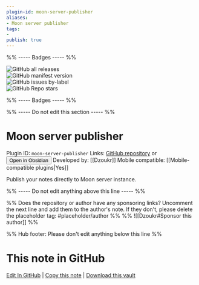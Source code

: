 ```yaml
---
plugin-id: moon-server-publisher
aliases:
- Moon server publisher
tags: 
- 
publish: true
---
```


%% ----- Badges ----- %%

![GitHub all releases](https://img.shields.io/github/downloads/Dzoukr/MoonServerObsidianPlugin/total?color=573E7A&logo=github&style=for-the-badge)   
![GitHub manifest version](https://img.shields.io/github/manifest-json/v/Dzoukr/MoonServerObsidianPlugin?color=573E7A&logo=github&style=for-the-badge)   
![GitHub issues by-label](https://img.shields.io/github/issues/Dzoukr/MoonServerObsidianPlugin/help%20wanted?color=573E7A&logo=github&style=for-the-badge)   
![GitHub Repo stars](https://img.shields.io/github/stars/Dzoukr/MoonServerObsidianPlugin?color=573E7A&logo=github&style=for-the-badge)

%% ----- Badges ----- %%

%% ----- Do not edit this section ----- %%

# Moon server publisher

Plugin ID: `moon-server-publisher`
Links: [GitHub repository](https://github.com/Dzoukr/MoonServerObsidianPlugin) or [<button id=HH>Open in Obsidian</button>](obsidian://show-plugin?id=moon-server-publisher)
Developed by: [[Dzoukr]]
Mobile compatible: [[Mobile-compatible plugins|Yes]]

Publish your notes directly to Moon server instance.

%% ----- Do not edit anything above this line ----- %% 

%% Does the repository or author have any sponsoring links? Uncomment the next line and add them to the author's note. If they don't, please delete the placeholder tag: #placeholder/author %%
%% ![[Dzoukr#Sponsor this author]] %%

%% Hub footer: Please don't edit anything below this line %%

# This note in GitHub

<span class="git-footer">[Edit In GitHub](https://github.dev/obsidian-community/obsidian-hub/blob/main/02%20-%20Community%20Expansions/02.05%20All%20Community%20Expansions/Plugins/moon-server-publisher.md "git-hub-edit-note") | [Copy this note](https://raw.githubusercontent.com/obsidian-community/obsidian-hub/main/02%20-%20Community%20Expansions/02.05%20All%20Community%20Expansions/Plugins/moon-server-publisher.md "git-hub-copy-note") | [Download this vault](https://github.com/obsidian-community/obsidian-hub/archive/refs/heads/main.zip "git-hub-download-vault") </span>
